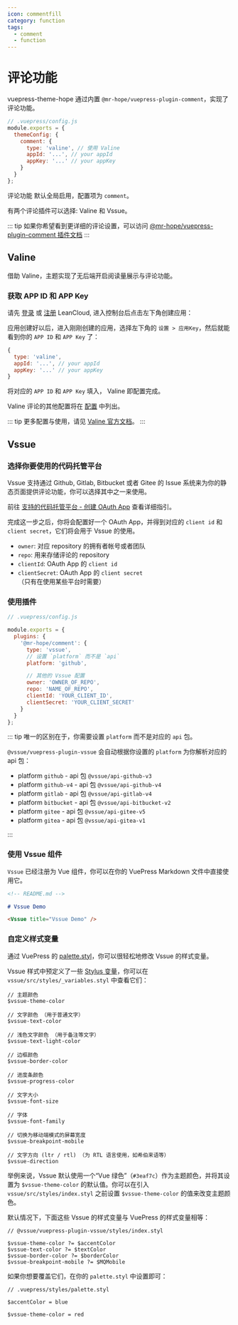 ```yaml
---
icon: commentfill
category: function
tags:
  - comment
  - function
---
```


# 评论功能

vuepress-theme-hope 通过内置 `@mr-hope/vuepress-plugin-comment`，实现了评论功能。

```js {4-8}
// .vuepress/config.js
module.exports = {
  themeConfig: {
    comment: {
      type: 'valine', // 使用 Valine
      appId: '...', // your appId
      appKey: '...' // your appKey
    }
  }
};
```

评论功能 <MyBadge text="支持局部配置" /> 默认全局启用，配置项为 `comment`。

有两个评论插件可以选择: Valine 和 Vssue。

::: tip
如果你希望看到更详细的评论设置，可以访问 [@mr-hope/vuepress-plugin-comment 插件文档](https://vuepress-comment.mrhope.site)
:::

## Valine

借助 Valine，主题实现了无后端开启阅读量展示与评论功能。

### 获取 APP ID 和 APP Key

请先 [登录](https://leancloud.cn/dashboard/login.html#/signin) 或 [注册](https://leancloud.cn/dashboard/login.html#/signup) LeanCloud, 进入控制台后点击左下角创建应用：

应用创建好以后，进入刚刚创建的应用，选择左下角的 `设置 > 应用Key`，然后就能看到你的 `APP ID` 和 `APP Key` 了：

```js
{
  type: 'valine',
  appId: '...', // your appId
  appKey: '...' // your appKey
}
```

将对应的 `APP ID` 和 `APP Key` 填入， Valine 即配置完成。

Valine 评论的其他配置将在 [配置](http://vuepress-comment.mrhope.site/api/valine.html) 中列出。

::: tip
更多配置与使用，请见 [Valine 官方文档](https://valine.js.org)。
:::

## Vssue

### 选择你要使用的代码托管平台

Vssue 支持通过 Github, Gitlab, Bitbucket 或者 Gitee 的 Issue 系统来为你的静态页面提供评论功能，你可以选择其中之一来使用。

前往 [支持的代码托管平台 - 创建 OAuth App](http://comment.mrhope.site/guide/supported-platforms.html) 查看详细指引。

完成这一步之后，你将会配置好一个 OAuth App，并得到对应的 `client id` 和 `client secret`，它们将会用于 Vssue 的使用。

- `owner`: 对应 repository 的拥有者帐号或者团队
- `repo`: 用来存储评论的 repository
- `clientId`: OAuth App 的 `client id`
- `clientSecret`: OAuth App 的 `client secret` （只有在使用某些平台时需要）

### 使用插件

```js {5-15}
// .vuepress/config.js

module.exports = {
  plugins: {
    '@mr-hope/comment': {
      type: 'vssue',
      // 设置 `platform` 而不是 `api`
      platform: 'github',

      // 其他的 Vssue 配置
      owner: 'OWNER_OF_REPO',
      repo: 'NAME_OF_REPO',
      clientId: 'YOUR_CLIENT_ID',
      clientSecret: 'YOUR_CLIENT_SECRET'
    }
  }
};
```

::: tip
唯一的区别在于，你需要设置 `platform` 而不是对应的 `api` 包。

`@vssue/vuepress-plugin-vssue` 会自动根据你设置的 `platform` 为你解析对应的 api 包：

- platform `github` - api 包 `@vssue/api-github-v3`
- platform `github-v4` - api 包 `@vssue/api-github-v4`
- platform `gitlab` - api 包 `@vssue/api-gitlab-v4`
- platform `bitbucket` - api 包 `@vssue/api-bitbucket-v2`
- platform `gitee` - api 包 `@vssue/api-gitee-v5`
- platform `gitea` - api 包 `@vssue/api-gitea-v1`

:::

### 使用 Vssue 组件

`Vssue` 已经注册为 Vue 组件，你可以在你的 VuePress Markdown 文件中直接使用它。

```md
<!-- README.md -->

# Vssue Demo

<Vssue title="Vssue Demo" />
```

### 自定义样式变量

通过 VuePress 的 [palette.styl](https://vuepress.vuejs.org/zh/config/#palette-styl)，你可以很轻松地修改 Vssue 的样式变量。

Vssue 样式中预定义了一些 [Stylus 变量](http://stylus-lang.com/docs/variables.html)，你可以在 `vssue/src/styles/_variables.styl` 中查看它们：

```stylus
// 主题颜色
$vssue-theme-color

// 文字颜色 （用于普通文字）
$vssue-text-color

// 浅色文字颜色 （用于备注等文字）
$vssue-text-light-color

// 边框颜色
$vssue-border-color

// 进度条颜色
$vssue-progress-color

// 文字大小
$vssue-font-size

// 字体
$vssue-font-family

// 切换为移动端模式的屏幕宽度
$vssue-breakpoint-mobile

// 文字方向 (ltr / rtl) （为 RTL 语言使用，如希伯来语等）
$vssue-direction
```

举例来说，Vssue 默认使用一个“Vue 绿色”（`#3eaf7c`）作为主题颜色，并将其设置为 `$vssue-theme-color` 的默认值。你可以在引入 `vssue/src/styles/index.styl` 之前设置 `$vssue-theme-color` 的值来改变主题颜色。

默认情况下，下面这些 Vssue 的样式变量与 VuePress 的样式变量相等：

```stylus
// @vssue/vuepress-plugin-vssue/styles/index.styl

$vssue-theme-color ?= $accentColor
$vssue-text-color ?= $textColor
$vssue-border-color ?= $borderColor
$vssue-breakpoint-mobile ?= $MQMobile
```

如果你想要覆盖它们，在你的 `palette.styl` 中设置即可：

```stylus
// .vuepress/styles/palette.styl

$accentColor = blue

$vssue-theme-color = red
```
